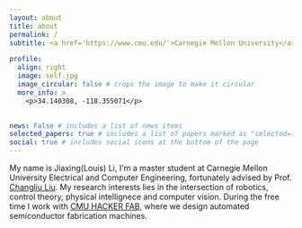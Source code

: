 ```yaml
---
layout: about
title: about
permalink: /
subtitle: <a href='https://www.cmu.edu/'>Carnegie Mellon University</a>. 5000 Forbes Ave

profile:
  align: right
  image: self.jpg
  image_circular: false # crops the image to make it circular
  more_info: >
    <p>34.140308, -118.355071</p>
    

news: False # includes a list of news items
selected_papers: true # includes a list of papers marked as "selected={true}"
social: true # includes social icons at the bottom of the page
---
```



My name is Jiaxing(Louis) Li, I'm a master student at Carnegie Mellon University Electrical and Computer Engineering, fortunately advised by Prof. [Changliu Liu](http://icontrol.ri.cmu.edu/people/changliu.html). My research interests lies in the intersection of robotics, control theory, physical intellignece and computer vision. During the free time I work with [CMU HACKER FAB](https://hackerfab.ece.cmu.edu/), where we design automated semiconductor fabrication machines.
